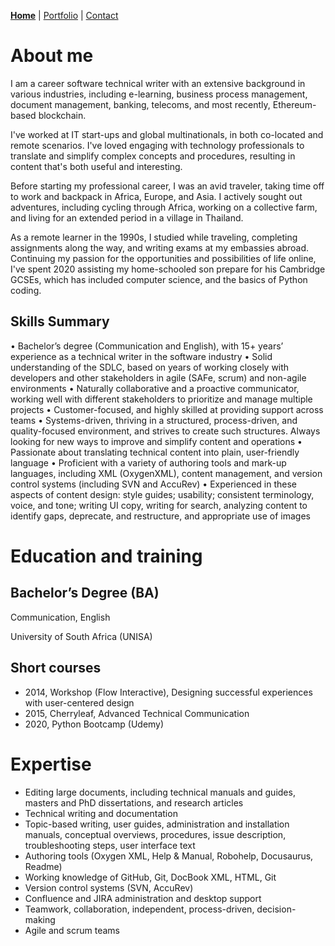 
[**Home**](https://carolynduangprom.github.io/) | [Portfolio](https://carolynduangprom.github.io/portfolio) | [Contact](https://carolynduangprom.github.io/contact)

# About me

I am a career software technical writer with an extensive background in various industries, including e-learning, business process management, document management, banking, telecoms, and most recently, Ethereum-based blockchain.

I've worked at IT start-ups and global multinationals, in both co-located and remote scenarios. I've loved engaging with technology professionals to translate and simplify complex concepts and procedures, resulting in content that's both useful and interesting. 

Before starting my professional career, I was an avid traveler, taking time off to work and backpack in Africa, Europe, and Asia. I actively sought out adventures, including cycling through Africa, working on a collective farm, and living for an extended period in a village in Thailand. 

As a remote learner in the 1990s, I studied while traveling, completing assignments along the way, and writing exams at my embassies abroad. Continuing my passion for the opportunities and possibilities of life online, I've spent 2020 assisting my home-schooled son prepare for his Cambridge GCSEs, which has included computer science, and the basics of Python coding.


## Skills Summary
•	Bachelor’s degree (Communication and English), with 15+ years’ experience as a technical writer in the software industry
•	Solid understanding of the SDLC, based on years of working closely with developers and other stakeholders in agile (SAFe, scrum) and non-agile environments
•	Naturally collaborative and a proactive communicator, working well with different stakeholders to prioritize and manage multiple projects
•	Customer-focused, and highly skilled at providing support across teams 
•	Systems-driven, thriving in a structured, process-driven, and quality-focused environment, and strives to create such structures. Always looking for new ways to improve and simplify content and operations
•	Passionate about translating technical content into plain, user-friendly language 
•	Proficient with a variety of authoring tools and mark-up languages, including XML (OxygenXML), content management, and version control systems (including SVN and AccuRev)
•	Experienced in these aspects of content design: style guides; usability; consistent terminology, voice, and tone; writing UI copy, writing for search, analyzing content to identify gaps, deprecate, and restructure, and appropriate use of images 



# Education and training
## Bachelor’s Degree (BA)

Communication, English

University of South Africa (UNISA)

## Short courses
* 2014, Workshop (Flow Interactive), Designing successful experiences with user-centered design
* 2015, Cherryleaf, Advanced Technical Communication
* 2020, Python Bootcamp (Udemy)


# Expertise
* Editing large documents, including technical manuals and guides, masters and PhD dissertations, and research articles
* Technical writing and documentation
* Topic-based writing, user guides, administration and installation manuals, conceptual overviews, procedures, issue description, troubleshooting steps, user interface text
* Authoring tools (Oxygen XML, Help & Manual, Robohelp, Docusaurus, Readme)
* Working knowledge of GitHub, Git, DocBook XML, HTML, Git
* Version control systems (SVN, AccuRev)
*	Confluence and JIRA administration and desktop support 
*	Teamwork, collaboration, independent, process-driven, decision-making
*	Agile and scrum teams

